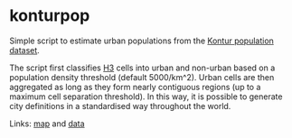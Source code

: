 # konturpop

Simple script to estimate urban populations from the [Kontur population dataset](https://data.humdata.org/dataset/kontur-population-dataset).

The script first classifies [H3](https://h3geo.org) cells into urban and non-urban based on a population density threshold (default 5000/km^2). Urban cells are then aggregated as long as they form nearly contiguous regions (up to a maximum cell separation threshold). In this way, it is possible to generate city definitions in a standardised way throughout the world.

Links: [map](https://3d.bk.tudelft.nl/ken/maps/kontur-cities/) and [data](https://3d.bk.tudelft.nl/ken/maps/kontur-cities/cities.csv)